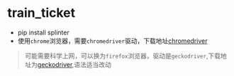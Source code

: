# train_ticket
- pip install splinter
- 使用`chrome`浏览器，需要`chromedriver`驱动，下载地址[chromedriver](https://chromedriver.storage.googleapis.com/index.html?path=2.35/)
> 可能需要科学上网，可以换为`firefox`浏览器，驱动是`geckodriver`,下载地址为[geckodriver](https://github.com/mozilla/geckodriver/releases),语法适当改动
